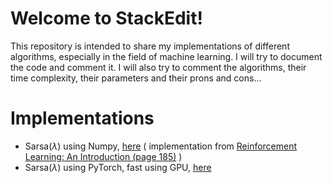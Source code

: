 # Welcome to StackEdit!

This repository is intended to share my implementations of different algorithms, especially in the field of machine learning. I will try to document the code and comment it. I will also try to comment the algorithms, their time complexity, their parameters and their prons and cons...


# Implementations

- Sarsa($\lambda$) using Numpy,  [here](https://github.com/web2webs/labs/blob/main/Tabular_SARSA_lambda.ipynb) ( implementation from [Reinforcement Learning: An Introduction (page 185)](https://web.stanford.edu/class/psych209/Readings/SuttonBartoIPRLBook2ndEd.pdf) )
- Sarsa($\lambda$) using PyTorch, fast using GPU,  [here](https://github.com/web2webs/labs/blob/main/Tabular%20SARSA%20lambda%20pytorch.ipynb)
